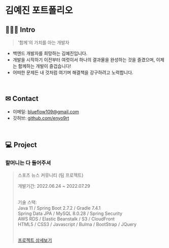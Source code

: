 # 김예진 포트폴리오

## 🙋🏻‍♀️ Intro

> '함께'의 가치를 아는 개발자

- 백엔드 개발자를 희망하는 김예진입니다.
- 개발을 시작하기 이전부터 여럿이서 하나의 결과물을 완성하는 것을 즐겼으며, 이제는 함께하는 개발이 즐겁습니다!
- 어떠한 문제든 내 것처럼 여기며 해결책을 강구하려고 노력합니다.

<br/>

## ✉ Contact

- 이메일: blueflow109@gmail.com
- 깃허브: [github.com/enyo9rt](https://github.com/enyo9rt)

<br/>

## 💻 Project

### 할머니는 다 들어주셔
> 
> 스포츠 뉴스 커뮤니티 (팀 프로젝트)
>
> 개발기간: 2022.06.24 ~ 2022.07.29
>
> <br/>
> 기술 스택:<br/>
> Java 11 / Spring Boot 2.7.2 / Gradle 7.4.1 <br/>
> Spring Data JPA / MySQL 8.0.28 / Spring Security<br/>
> AWS RDS / Elastic Beanstalk / S3 / CloudFront<br/>
> HTML5 / CSS3 /  Javascript / Bulma / BootStrap / JQuery<br/><br/>
> 
> [프로젝트 상세보기](https://github.com/enyo9rt/NewsCommunity-bFinal/tree/portfolio)
